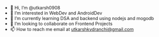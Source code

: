 - 👋 Hi, I’m @utkarsh0908
- 👀 I’m interested in WebDev and AndroidDev
- 🌱 I’m currently learning DSA and backend using nodejs and mogodb
- 💞️ I’m looking to collaborate on Frontend Projects
- 📫 How to reach me email at utkarshkvdranchi@gmail.com

<!---
utkarsh0908/utkarsh0908 is a ✨ special ✨ repository because its `README.md` (this file) appears on your GitHub profile.
You can click the Preview link to take a look at your changes.
--->
